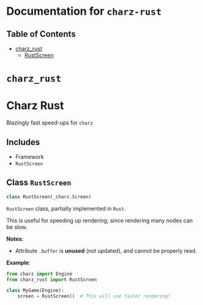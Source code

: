 # Documentation for `charz-rust`

## Table of Contents

* [charz\_rust](#charz_rust)
  * [RustScreen](#charz_rust.RustScreen)

<a id="charz_rust"></a>

# `charz_rust`

Charz Rust
==========

Blazingly fast speed-ups for `charz`

Includes
--------

- Framework
- `RustScreen`

<a id="charz_rust.RustScreen"></a>

## Class `RustScreen`

```python
class RustScreen(_charz.Screen)
```

`RustScreen` class, partially implemented in `Rust`.

This is useful for speeding up rendering,
since rendering many nodes can be slow.

**Notes**:

  - Attribute `.buffer` is **unused** (not updated),
  and cannot be properly read.
  

**Example**:

```python
from charz import Engine
from charz_rust import RustScreen

class MyGame(Engine):
    screen = RustScreen()  # This will use faster rendering!
```

